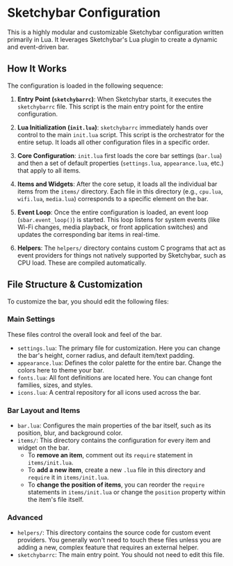 # Sketchybar Configuration

This is a highly modular and customizable Sketchybar configuration written primarily in Lua. It leverages Sketchybar's Lua plugin to create a dynamic and event-driven bar.

## How It Works

The configuration is loaded in the following sequence:

1.  **Entry Point (`sketchybarrc`)**: When Sketchybar starts, it executes the `sketchybarrc` file. This script is the main entry point for the entire configuration.

2.  **Lua Initialization (`init.lua`)**: `sketchybarrc` immediately hands over control to the main `init.lua` script. This script is the orchestrator for the entire setup. It loads all other configuration files in a specific order.

3.  **Core Configuration**: `init.lua` first loads the core bar settings (`bar.lua`) and then a set of default properties (`settings.lua`, `appearance.lua`, etc.) that apply to all items.

4.  **Items and Widgets**: After the core setup, it loads all the individual bar items from the `items/` directory. Each file in this directory (e.g., `cpu.lua`, `wifi.lua`, `media.lua`) corresponds to a specific element on the bar.

5.  **Event Loop**: Once the entire configuration is loaded, an event loop (`sbar.event_loop()`) is started. This loop listens for system events (like Wi-Fi changes, media playback, or front application switches) and updates the corresponding bar items in real-time.

6.  **Helpers**: The `helpers/` directory contains custom C programs that act as event providers for things not natively supported by Sketchybar, such as CPU load. These are compiled automatically.

## File Structure & Customization

To customize the bar, you should edit the following files:

### Main Settings

These files control the overall look and feel of the bar.

*   `settings.lua`: The primary file for customization. Here you can change the bar's height, corner radius, and default item/text padding.
*   `appearance.lua`: Defines the color palette for the entire bar. Change the colors here to theme your bar.
*   `fonts.lua`: All font definitions are located here. You can change font families, sizes, and styles.
*   `icons.lua`: A central repository for all icons used across the bar.

### Bar Layout and Items

*   `bar.lua`: Configures the main properties of the bar itself, such as its position, blur, and background color.
*   `items/`: This directory contains the configuration for every item and widget on the bar.
    *   To **remove an item**, comment out its `require` statement in `items/init.lua`.
    *   To **add a new item**, create a new `.lua` file in this directory and `require` it in `items/init.lua`.
    *   To **change the position of items**, you can reorder the `require` statements in `items/init.lua` or change the `position` property within the item's file itself.

### Advanced

*   `helpers/`: This directory contains the source code for custom event providers. You generally won't need to touch these files unless you are adding a new, complex feature that requires an external helper.
*   `sketchybarrc`: The main entry point. You should not need to edit this file.